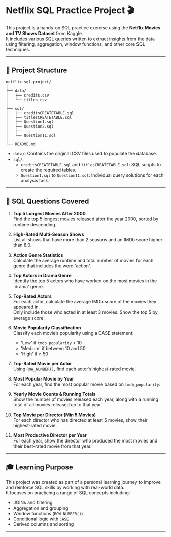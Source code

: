 
# Netflix SQL Practice Project 🎬

This project is a hands-on SQL practice exercise using the **Netflix Movies and TV Shows Dataset** from Kaggle.  
It includes various SQL queries written to extract insights from the data using filtering, aggregation, window functions, and other core SQL techniques.

---

## 📁 Project Structure

```
netflix-sql-project/
│
├── data/
│   ├── credits.csv
│   └── titles.csv
│
├── sql/
│   ├── creditsCREATETABLE.sql
│   ├── titlesCREATETABLE.sql
│   ├── Question1.sql
│   ├── Question2.sql
│   ├── ...
│   └── Question11.sql
│
└── README.md
```

- `data/`: Contains the original CSV files used to populate the database.
- `sql/`:
  - `creditsCREATETABLE.sql` and `titlesCREATETABLE.sql`: SQL scripts to create the required tables.
  - `Question1.sql` to `Question11.sql`: Individual query solutions for each analysis task.

---

## 🧠 SQL Questions Covered

1. **Top 5 Longest Movies After 2000**  
   Find the top 5 longest movies released after the year 2000, sorted by runtime descending.

2. **High-Rated Multi-Season Shows**  
   List all shows that have more than 2 seasons and an IMDb score higher than 8.0.

3. **Action Genre Statistics**  
   Calculate the average runtime and total number of movies for each genre that includes the word 'action'.

4. **Top Actors in Drama Genre**  
   Identify the top 5 actors who have worked on the most movies in the 'drama' genre.

5. **Top-Rated Actors**  
   For each actor, calculate the average IMDb score of the movies they appeared in.  
   Only include those who acted in at least 3 movies. Show the top 5 by average score.

6. **Movie Popularity Classification**  
   Classify each movie’s popularity using a CASE statement:
   - 'Low' if `tmdb_popularity` < 10  
   - 'Medium' if between 10 and 50  
   - 'High' if ≥ 50

7. **Top-Rated Movie per Actor**  
   Using `ROW_NUMBER()`, find each actor’s highest-rated movie.

8. **Most Popular Movie by Year**  
   For each year, find the most popular movie based on `tmdb_popularity`.

9. **Yearly Movie Counts & Running Totals**  
   Show the number of movies released each year, along with a running total of all movies released up to that year.

10. **Top Movie per Director (Min 5 Movies)**  
    For each director who has directed at least 5 movies, show their highest-rated movie.

11. **Most Productive Director per Year**  
    For each year, show the director who produced the most movies and their best-rated movie from that year.

---

## 🎓 Learning Purpose

This project was created as part of a personal learning journey to improve and reinforce SQL skills by working with real-world data.  
It focuses on practicing a range of SQL concepts including:

- JOINs and filtering  
- Aggregation and grouping  
- Window functions (`ROW_NUMBER()`)  
- Conditional logic with `CASE`  
- Derived columns and sorting  

---
